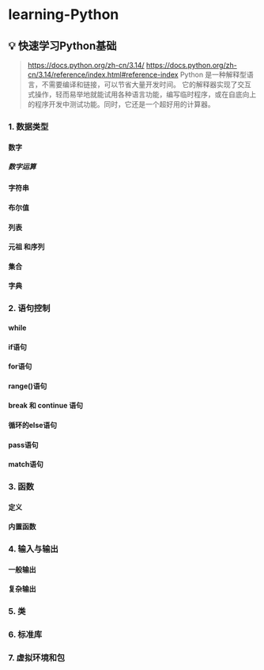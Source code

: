 # learning-Python

##  💡 快速学习Python基础
> https://docs.python.org/zh-cn/3.14/
> https://docs.python.org/zh-cn/3.14/reference/index.html#reference-index
> Python 是一种解释型语言，不需要编译和链接，可以节省大量开发时间。
> 它的解释器实现了交互式操作，轻而易举地就能试用各种语言功能，编写临时程序，或在自底向上的程序开发中测试功能。同时，它还是一个超好用的计算器。


### 1. 数据类型

#### 数字
##### 数字运算
#### 字符串

#### 布尔值

#### 列表

#### 元祖 和序列

#### 集合

#### 字典




### 2. 语句控制

#### while

#### if语句

#### for语句

#### range()语句

#### break 和 continue 语句

#### 循环的else语句

#### pass语句

#### match语句

#### 



### 3. 函数
#### 定义

#### 内置函数


### 4. 输入与输出

#### 一般输出

#### 复杂输出




### 5. 类

### 6. 标准库

### 7. 虚拟环境和包